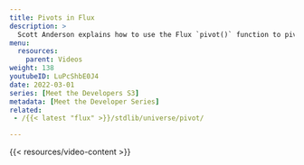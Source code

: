 ```yaml
---
title: Pivots in Flux
description: >
  Scott Anderson explains how to use the Flux `pivot()` function to pivot unique values in a column into individual columns on each row.
menu:
  resources:
    parent: Videos
weight: 138
youtubeID: LuPcShbE0J4
date: 2022-03-01
series: [Meet the Developers S3]
metadata: [Meet the Developer Series]
related: 
 - /{{< latest "flux" >}}/stdlib/universe/pivot/

---
```


{{< resources/video-content >}}